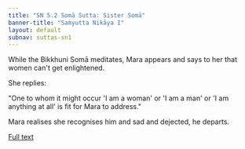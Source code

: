 ```yaml
---
title: "SN 5.2 Somā Sutta: Sister Somā"
banner-title: "Saṁyutta Nikāya I" 
layout: default 
subnav: suttas-sn1
---
```


While the Bikkhuni Somā meditates, Mara appears and says to her that women can't get enlightened.  

She replies:  

"One to whom it might occur 'I am a woman' or 'I am a man' or 'I am anything at all' is fit for Mara to address."

Mara realises she recognises him and sad and dejected, he departs.

[Full text](https://www.dhammatalks.org/suttas/SN/SN5_2.html)
